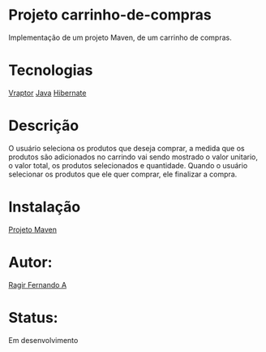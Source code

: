 # Projeto carrinho-de-compras
Implementação de um projeto Maven, de um carrinho de compras.

# Tecnologias
[Vraptor](https://www.vraptor.org/en/)
[Java](https://docs.oracle.com/javase/7/docs/api/)
[Hibernate](https://hibernate.org/)

# Descrição
O usuário seleciona os produtos que deseja comprar, a medida que os produtos são
 adicionados no carrindo vai sendo mostrado o valor unitario, o valor total, os produtos selecionados e quantidade.
Quando o usuário selecionar os produtos que ele quer comprar, ele finalizar a compra.

# Instalação
[Projeto Maven](http://luizricardo.org/2014/06/instalando-configurando-e-usando-o-maven-para-gerenciar-suas-dependencias-e-seus-projetos-java/)

# Autor:
[Ragir Fernando A](https://www.linkedin.com/in/ragir-fernando-71b986176/)

# Status:

Em desenvolvimento


